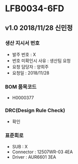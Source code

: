 # LFB0034-6FD

## v1.0 2018/11/28 신민정

### 생산 지시서 번호
* 발주 번호 : X
* 번호 미확인시 사유 : 생산팀 요청
* 요청 담당자 : 양희주
* 요청일 : 2018/11/28

###  BOM 품목코드
* H0000377

### DRC(Design Rule Check)
* 확인

### 표준회로
* SUB : X
* Connector : 12507WR-03 4EA
* Driver : AUR6601 3EA
